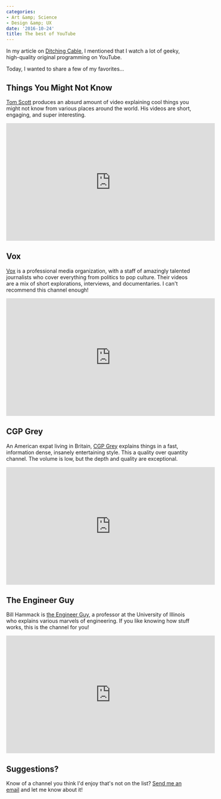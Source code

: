 ```yaml
---
categories:
- Art &amp; Science
- Design &amp; UX
date: '2016-10-24'
title: The best of YouTube
---
```


In my article on [Ditching Cable](/ditching-cable), I mentioned that I watch a lot of geeky, high-quality original programming on YouTube.

Today, I wanted to share a few of my favorites...

## Things You Might Not Know

[Tom Scott](https://www.youtube.com/user/enyay) produces an absurd amount of video explaining cool things you might not know from various places around the world. His videos are short, engaging, and super interesting.

<iframe width="560" height="315" src="https://www.youtube.com/embed/QnM2tVZr7Fs?rel=0" frameborder="0" allowfullscreen></iframe>

## Vox

[Vox](https://www.youtube.com/user/voxdotcom) is a professional media organization, with a staff of amazingly talented journalists who cover everything from politics to pop culture. Their videos are a mix of short explorations, interviews, and documentaries. I can't recommend this channel enough!

<iframe width="560" height="315" src="https://www.youtube.com/embed/QWveXdj6oZU?rel=0" frameborder="0" allowfullscreen></iframe>

## CGP Grey

An American expat living in Britain, [CGP Grey](https://www.youtube.com/user/CGPGrey) explains things in a fast, information dense, insanely entertaining style. This a quality over quantity channel. The volume is low, but the depth and quality are exceptional.

<iframe width="560" height="315" src="https://www.youtube.com/embed/rNu8XDBSn10?rel=0" frameborder="0" allowfullscreen></iframe>

## The Engineer Guy

Bill Hammack is [the Engineer Guy](https://www.youtube.com/user/engineerguyvideo), a professor at the University of Illinois who explains various marvels of engineering. If you like knowing how stuff works, this is the channel for you!

<iframe width="560" height="315" src="https://www.youtube.com/embed/hUhisi2FBuw?rel=0" frameborder="0" allowfullscreen></iframe>

## Suggestions?

Know of a channel you think I'd enjoy that's not on the list? [Send me an email](/about) and let me know about it!